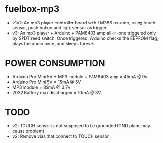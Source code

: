 fuelbox-mp3
===========
* v1v2: An mp3 player controller board with LM386 op-amp, using touch sensor, push button and light sensor as trigger.
* v3: An mp3 player + Arduino + PAM8403 amp all-in-one triggered only by SPDT reed switch. Once triggered, Arduino checks the EEPROM flag, plays the audio once, and sleeps forever.

POWER CONSUMPTION
=================
* Arduino Pro Mini 5V + MP3 module + PAM8403 amp = 45mA @ 9v
* Arduino Pro Mini 5V = 15mA @ 5V
* MP3 module = 85mA @ 3.7v
* 2032 Battery max discharge= = 10mA @ 3V.

TODO
====
* v2: TOUCH sensor is not supposed to be grounded (GND plane may cause problem)
* v2: Remove vias that connect to TOUCH sensor
